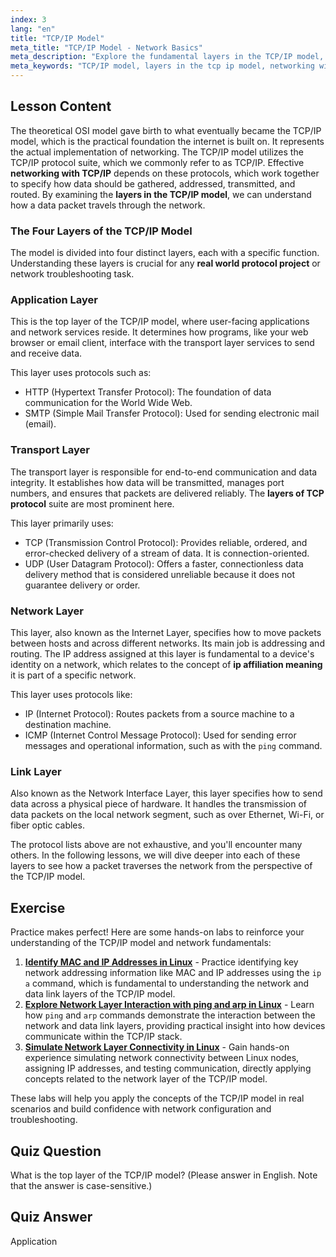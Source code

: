 ```yaml
---
index: 3
lang: "en"
title: "TCP/IP Model"
meta_title: "TCP/IP Model - Network Basics"
meta_description: "Explore the fundamental layers in the TCP/IP model, the cornerstone of modern networking. Learn about the Application, Transport, Network, and Link layers for effective networking with TCP/IP."
meta_keywords: "TCP/IP model, layers in the tcp ip model, networking with tcp ip, layers of tcp protocol, network layers, TCP, IP, Linux networking, real world protocol project"
---
```


## Lesson Content

The theoretical OSI model gave birth to what eventually became the TCP/IP model, which is the practical foundation the internet is built on. It represents the actual implementation of networking. The TCP/IP model utilizes the TCP/IP protocol suite, which we commonly refer to as TCP/IP. Effective **networking with TCP/IP** depends on these protocols, which work together to specify how data should be gathered, addressed, transmitted, and routed. By examining the **layers in the TCP/IP model**, we can understand how a data packet travels through the network.

### The Four Layers of the TCP/IP Model

The model is divided into four distinct layers, each with a specific function. Understanding these layers is crucial for any **real world protocol project** or network troubleshooting task.

### Application Layer

This is the top layer of the TCP/IP model, where user-facing applications and network services reside. It determines how programs, like your web browser or email client, interface with the transport layer services to send and receive data.

This layer uses protocols such as:

- HTTP (Hypertext Transfer Protocol): The foundation of data communication for the World Wide Web.
- SMTP (Simple Mail Transfer Protocol): Used for sending electronic mail (email).

### Transport Layer

The transport layer is responsible for end-to-end communication and data integrity. It establishes how data will be transmitted, manages port numbers, and ensures that packets are delivered reliably. The **layers of TCP protocol** suite are most prominent here.

This layer primarily uses:

- TCP (Transmission Control Protocol): Provides reliable, ordered, and error-checked delivery of a stream of data. It is connection-oriented.
- UDP (User Datagram Protocol): Offers a faster, connectionless data delivery method that is considered unreliable because it does not guarantee delivery or order.

### Network Layer

This layer, also known as the Internet Layer, specifies how to move packets between hosts and across different networks. Its main job is addressing and routing. The IP address assigned at this layer is fundamental to a device's identity on a network, which relates to the concept of **ip affiliation meaning** it is part of a specific network.

This layer uses protocols like:

- IP (Internet Protocol): Routes packets from a source machine to a destination machine.
- ICMP (Internet Control Message Protocol): Used for sending error messages and operational information, such as with the `ping` command.

### Link Layer

Also known as the Network Interface Layer, this layer specifies how to send data across a physical piece of hardware. It handles the transmission of data packets on the local network segment, such as over Ethernet, Wi-Fi, or fiber optic cables.

The protocol lists above are not exhaustive, and you'll encounter many others. In the following lessons, we will dive deeper into each of these layers to see how a packet traverses the network from the perspective of the TCP/IP model.

## Exercise

Practice makes perfect! Here are some hands-on labs to reinforce your understanding of the TCP/IP model and network fundamentals:

1.  **[Identify MAC and IP Addresses in Linux](https://labex.io/labs/comptia-identify-mac-and-ip-addresses-in-linux-592731)** - Practice identifying key network addressing information like MAC and IP addresses using the `ip a` command, which is fundamental to understanding the network and data link layers of the TCP/IP model.
2.  **[Explore Network Layer Interaction with ping and arp in Linux](https://labex.io/labs/comptia-explore-network-layer-interaction-with-ping-and-arp-in-linux-592746)** - Learn how `ping` and `arp` commands demonstrate the interaction between the network and data link layers, providing practical insight into how devices communicate within the TCP/IP stack.
3.  **[Simulate Network Layer Connectivity in Linux](https://labex.io/labs/comptia-simulate-network-layer-connectivity-in-linux-592752)** - Gain hands-on experience simulating network connectivity between Linux nodes, assigning IP addresses, and testing communication, directly applying concepts related to the network layer of the TCP/IP model.

These labs will help you apply the concepts of the TCP/IP model in real scenarios and build confidence with network configuration and troubleshooting.

## Quiz Question

What is the top layer of the TCP/IP model? (Please answer in English. Note that the answer is case-sensitive.)

## Quiz Answer

Application
